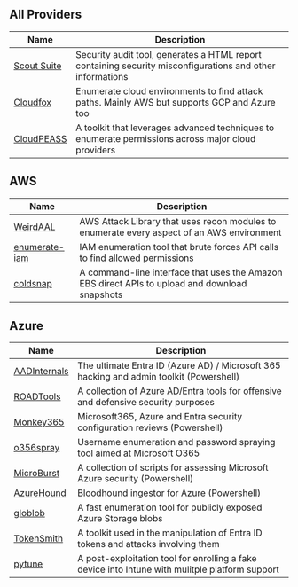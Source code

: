 ## All Providers

| Name                                                  | Description                                                                                               |
| ----------------------------------------------------- | --------------------------------------------------------------------------------------------------------- |
| [Scout Suite](https://github.com/nccgroup/ScoutSuite) | Security audit tool, generates a HTML report containing security misconfigurations and other informations |
| [Cloudfox](https://github.com/BishopFox/cloudfox)     | Enumerate cloud environments to find attack paths. Mainly AWS but supports GCP and Azure too              |
| [CloudPEASS](https://github.com/carlospolop/CloudPEASS) | A toolkit that leverages advanced techniques to enumerate permissions across major cloud providers |

## AWS

| Name                                                            | Description                                                                                    |
| --------------------------------------------------------------- | ---------------------------------------------------------------------------------------------- |
| [WeirdAAL](https://github.com/carnal0wnage/weirdAAL/wiki)       | AWS Attack Library that uses recon modules to enumerate every aspect of an AWS environment     |
| [enumerate-iam](https://github.com/andresriancho/enumerate-iam) | IAM enumeration tool that brute forces API calls to find allowed permissions                   |
| [coldsnap](https://github.com/awslabs/coldsnap)                 | A command-line interface that uses the Amazon EBS direct APIs to upload and download snapshots |

## Azure

| Name | Description |
| --- | --- |
| [AADInternals](https://aadinternals.com/) | The ultimate Entra ID (Azure AD) / Microsoft 365 hacking and admin toolkit (Powershell) |
| [ROADTools](https://github.com/dirkjanm/ROADtools) |  A collection of Azure AD/Entra tools for offensive and defensive security purposes |
| [Monkey365](https://github.com/silverhack/monkey365) | Microsoft365, Azure and Entra security configuration reviews (Powershell) |
| [o356spray](https://github.com/0xZDH/o365spray) |  Username enumeration and password spraying tool aimed at Microsoft O365 |
| [MicroBurst](https://github.com/NetSPI/MicroBurst) |  A collection of scripts for assessing Microsoft Azure security (Powershell) |
| [AzureHound](github.com/SpecterOps/AzureHound) | Bloodhound ingestor for Azure (Powershell) |
| [globlob](https://github.com/Macmod/goblob) | A fast enumeration tool for publicly exposed Azure Storage blobs |
| [TokenSmith](https://github.com/JumpsecLabs/TokenSmith) | A toolkit used in the manipulation of Entra ID tokens and attacks involving them |
| [pytune](https://github.com/secureworks/pytune) | A post-exploitation tool for enrolling a fake device into Intune with mulitple platform support |
